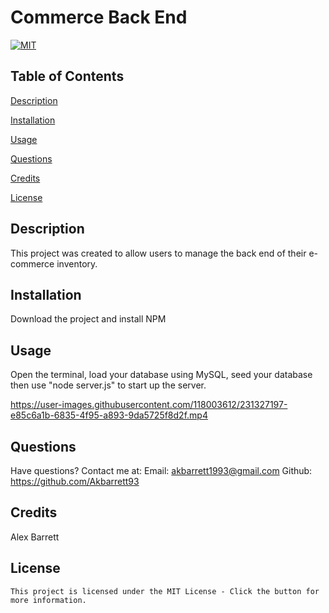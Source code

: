# Commerce Back End

  [![MIT](https://img.shields.io/badge/License-MIT-yellow.svg)](https://lbesson.mit-license.org/)

  ## Table of Contents

  [Description](#description)

  [Installation](#installation)

  [Usage](#usage)

  [Questions](#questions)

  [Credits](#credits)

  [License](#license)

  ## Description
  This project was created to allow users to manage the back end of their e-commerce inventory.

  ## Installation
  Download the project and install NPM

  ## Usage
  Open the terminal, load your database using MySQL, seed your database then use "node server.js" to start up the server.
  
  
  https://user-images.githubusercontent.com/118003612/231327197-e85c6a1b-6835-4f95-a893-9da5725f8d2f.mp4



  ## Questions
  Have questions? Contact me at:
  Email: akbarrett1993@gmail.com
  Github: https://github.com/Akbarrett93

  ## Credits
  Alex Barrett

  ## License
    This project is licensed under the MIT License - Click the button for more information.
